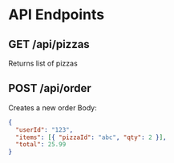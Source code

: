 # API Endpoints

## GET /api/pizzas
Returns list of pizzas

## POST /api/order
Creates a new order
Body:
```json
{
  "userId": "123",
  "items": [{ "pizzaId": "abc", "qty": 2 }],
  "total": 25.99
}
